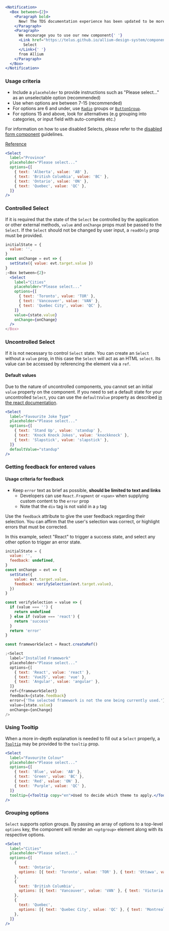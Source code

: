 ```jsx noeditor
<Notification>
  <Box between={2}>
    <Paragraph bold>
      New! The TDS documentation experience has been updated to be more performant!
    </Paragraph>
    <Paragraph>
      We encourage you to use our new component{' '}
      <Link href="https://telus.github.io/allium-design-system/components/components/select">
        Select
      </Link>{' '}
      from Allium
    </Paragraph>
  </Box>
</Notification>
```

### Usage criteria

- Include a `placeholder` to provide instructions such as "Please select…" as an unselectable option (recommended)
- Use when options are between 7-15 (recommended)
- For options are 6 and under, use [`Radio`](/#!/radio) groups or [`ButtonGroup`](/#!/ButtonGroup).
- For options 15 and above, look for alternatives (e.g grouping into categories, or input field with auto-complete etc.)

For information on how to use disabled Selects, please refer to the [disabled form component](#/Forms?id=form-disabled-state) guidelines.

[Reference](https://baymard.com/blog/drop-down-usability)

```jsx
<Select
  label="Province"
  placeholder="Please select..."
  options={[
    { text: 'Alberta', value: 'AB' },
    { text: 'British Columbia', value: 'BC' },
    { text: 'Ontario', value: 'ON' },
    { text: 'Quebec', value: 'QC' },
  ]}
/>
```

### Controlled Select

If it is required that the state of the `Select` be controlled by the application or other external methods, `value` and `onChange` props must be passed to the `Select`. If the `Select` should not be changed by user input, a `readOnly` prop must be provided.

```jsx
initialState = {
  value: '',
}
const onChange = evt => {
  setState({ value: evt.target.value })
}
;<Box between={2}>
  <Select
    label="Cities"
    placeholder="Please select..."
    options={[
      { text: 'Toronto', value: 'TOR' },
      { text: 'Vancouver', value: 'VAN' },
      { text: 'Quebec City', value: 'QC' },
    ]}
    value={state.value}
    onChange={onChange}
  />
</Box>
```

### Uncontrolled Select

If it is not necessary to control `Select` state. You can create an `Select` without a `value` prop, in this case the `Select` will act as an HTML `select`. Its value can be accessed by referencing the element via a `ref`.

#### Default values

Due to the nature of uncontrolled components, you cannot set an initial `value` property on the component. If you need to set a default state for your uncontrolled `Select`, you can use the `defaultValue` property as described [in the react documentation](https://reactjs.org/docs/uncontrolled-components.html#default-values).

```jsx
<Select
  label="Favourite Joke Type"
  placeholder="Please select..."
  options={[
    { text: 'Stand Up', value: 'standup' },
    { text: 'Knock Knock Jokes', value: 'knockknock' },
    { text: 'Slapstick', value: 'slapstick' },
  ]}
  defaultValue="standup"
/>
```

### Getting feedback for entered values

#### Usage criteria for feedback

- Keep `error` text as brief as possible, **should be limited to text and links**
  - Developers can use `React.Fragment` or `<span>` when supplying custom content to the `error` prop
  - Note that the `div` tag is not valid in a `p` tag

Use the `feedback` attribute to give the user feedback regarding their selection. You can affirm that the user's selection
was correct, or highlight errors that must be corrected.

In this example, select "React" to trigger a success state, and select any other option to trigger an error state.

```jsx
initialState = {
  value: '',
  feedback: undefined,
}
const onChange = evt => {
  setState({
    value: evt.target.value,
    feedback: verifySelection(evt.target.value),
  })
}

const verifySelection = value => {
  if (value === '') {
    return undefined
  } else if (value === 'react') {
    return 'success'
  }
  return 'error'
}

const frameworkSelect = React.createRef()

;<Select
  label="Installed Framework"
  placeholder="Please select..."
  options={[
    { text: 'React', value: 'react' },
    { text: 'VueJS', value: 'vue' },
    { text: 'Angular', value: 'angular' },
  ]}
  ref={frameworkSelect}
  feedback={state.feedback}
  error={'The selected framework is not the one being currently used.'}
  value={state.value}
  onChange={onChange}
/>
```

### Using Tooltip

When a more in-depth explanation is needed to fill out a `Select` properly, a [`Tooltip`](#/Forms?id=tooltip) may be provided to the `tooltip` prop.

```jsx
<Select
  label="Favourite Colour"
  placeholder="Please select..."
  options={[
    { text: 'Blue', value: 'AB' },
    { text: 'Green', value: 'BC' },
    { text: 'Red', value: 'ON' },
    { text: 'Purple', value: 'QC' },
  ]}
  tooltip={<Tooltip copy="en">Used to decide which theme to apply.</Tooltip>}
/>
```

### Grouping options

`Select` supports option groups. By passing an array of options to a top-level `options` key, the component will render
an `<optgroup>` element along with its respective options.

```jsx
<Select
  label="Cities"
  placeholder="Please select..."
  options={[
    {
      text: 'Ontario',
      options: [{ text: 'Toronto', value: 'TOR' }, { text: 'Ottawa', value: 'OTT' }],
    },
    {
      text: 'British Columbia',
      options: [{ text: 'Vancouver', value: 'VAN' }, { text: 'Victoria', value: 'VIC' }],
    },
    {
      text: 'Quebec',
      options: [{ text: 'Quebec City', value: 'QC' }, { text: 'Montreal', value: 'MTL' }],
    },
  ]}
/>
```
